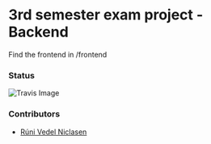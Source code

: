 # 3rd semester exam project - Backend
Find the frontend in /frontend


### Status

![Travis Image](https://travis-ci.org/Runi-VN/3rdsemExam.svg?branch=master)

### Contributors
 * [Rúni Vedel Niclasen](https://github.com/Runi-VN) 